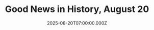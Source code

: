 ---
title: "Good News in History, August 20"
date: 2025-08-20T07:00:00.000Z
category: Human Kindness
externalLink: "https://www.goodnewsnetwork.org/events060820/"
image: ""
excerpt: "Happy 90th birthday to the former Congressman from Texas, Dr. Ron Paul. Before serving three terms as representative of the 22nd and 14th Congressional districts, the country doctor delivered an average of 1 baby per day, amounting to over 4,000 little ones because he was the only OB/GYN in Brazoria County. READ more about America’s […] The post Good News…"
---